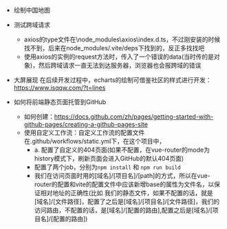 - 绘制中国地图
- 测试跨域请求
    - axios的type文件在\node_modules\axios\index.d.ts，不过刚安装的时候找不到，后来在node_modules/.vite/deps下找到的，反正多找找吧
    - 使用axios的实例的request方法时，传入了一个错误的data(当时传的是对象)，然后跨域请求一直无法到达服务器，浏览器也会报跨域的错误

- 大屏展现
在后续开发过程中，echarts的绘制可借鉴社区的样式进行开发：https://www.isqqw.com/?t=lines


- 如何将前端静态页面托管到GitHub
    - 如何创建：https://docs.github.com/zh/pages/getting-started-with-github-pages/creating-a-github-pages-site
    - 使用自定义工作流：自定义工作流的配置文件在.github/workflows/static.yml下，在这个项目中，
        - a. 配置了自定义的404页面(如果不配置，在vue-router的mode为history模式下，刷新页面会进入GitHub的默认404页面)
        - 配置了两个job，分别为`npm install` 和 `npm run build`
        - 我们在访问页面时用的[域名]/[项目名]/[path]的方式，所以在vue-router的配置和vite的配置文件中应该新增base的属性为文件名，以保证相对地址的正确性(比如 我们的静态文件，如果不配置的话，就是[域名]/[文件路径]，配置了之后是[域名]/[项目名]/[文件路径]，我们的访问路由，不配置的话，是[域名]/[配置的路由],配置之后是[域名]/[项目名]/[配置的路由]) 